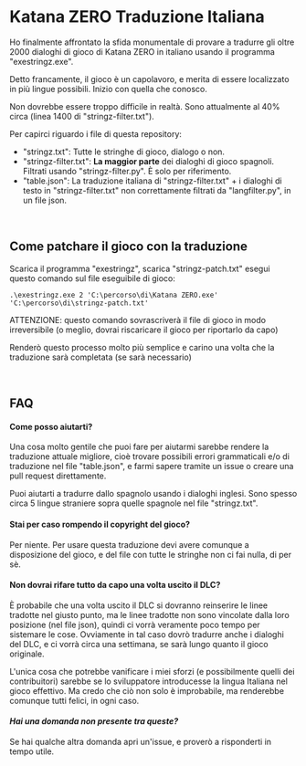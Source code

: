 # Katana ZERO Traduzione Italiana
Ho finalmente affrontato la sfida monumentale di provare a tradurre gli oltre 2000 dialoghi di gioco di Katana ZERO in italiano usando il programma "exestringz.exe".

Detto francamente, il gioco è un capolavoro, e merita di essere localizzato in più lingue possibili. Inizio con quella che conosco.

Non dovrebbe essere troppo difficile in realtà. Sono attualmente al 40% circa (linea 1400 di "stringz-filter.txt").

Per capirci riguardo i file di questa repository:
- "stringz.txt": Tutte le stringhe di gioco, dialogo o non.
- "stringz-filter.txt": **La maggior parte** dei dialoghi di gioco spagnoli. Filtrati usando "stringz-filter.py". È solo per riferimento.
- "table.json": La traduzione italiana di "stringz-filter.txt" + i dialoghi di testo in "stringz-filter.txt" non correttamente filtrati da "langfilter.py", in un file json.

&nbsp;
## Come patchare il gioco con la traduzione
Scarica il programma "exestringz", scarica "stringz-patch.txt" esegui questo comando sul file eseguibile di gioco:
```
.\exestringz.exe 2 'C:\percorso\di\Katana ZERO.exe' 'C:\percorso\di\stringz-patch.txt'
```
ATTENZIONE: questo comando sovrascriverà il file di gioco in modo irreversibile (o meglio, dovrai riscaricare il gioco per riportarlo da capo)

Renderò questo processo molto più semplice e carino una volta che la traduzione sarà completata (se sarà necessario)

&nbsp;
## FAQ
#### Come posso aiutarti?
Una cosa molto gentile che puoi fare per aiutarmi sarebbe rendere la traduzione attuale migliore, cioè trovare possibili errori grammaticali e/o di traduzione nel file "table.json", e farmi sapere tramite un issue o creare una pull request direttamente.

Puoi aiutarti a tradurre dallo spagnolo usando i dialoghi inglesi. Sono spesso circa 5 lingue straniere sopra quelle spagnole nel file "stringz.txt".

#### Stai per caso rompendo il copyright del gioco?
Per niente. Per usare questa traduzione devi avere comunque a disposizione del gioco, e del file con tutte le stringhe non ci fai nulla, di per sè.

#### Non dovrai rifare tutto da capo una volta uscito il DLC?
È probabile che una volta uscito il DLC si dovranno reinserire le linee tradotte nel giusto punto, ma le linee tradotte non sono vincolate dalla loro posizione (nel file json), quindi ci vorrà veramente poco tempo per sistemare le cose. Ovviamente in tal caso dovrò tradurre anche i dialoghi del DLC, e ci vorrà circa una settimana, se sarà lungo quanto il gioco originale.

L'unica cosa che potrebbe vanificare i miei sforzi (e possibilmente quelli dei contribuitori) sarebbe se lo sviluppatore introducesse la lingua Italiana nel gioco effettivo. Ma credo che ciò non solo è improbabile, ma renderebbe comunque tutti felici, in ogni caso.

#### *Hai una domanda non presente tra queste?*
Se hai qualche altra domanda apri un'issue, e proverò a risponderti in tempo utile.
